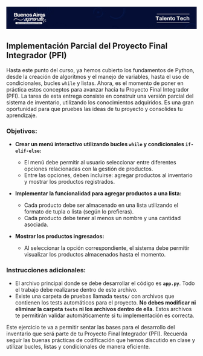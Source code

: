 ![Logo](https://github.com/talentotech-ba/recursos/blob/0dea22ffba99ff1e32e0c6e4d51f738816e7afa5/tt-banner.jpg?raw=true)
## Implementación Parcial del Proyecto Final Integrador (PFI)

Hasta este punto del curso, ya hemos cubierto los fundamentos de Python, desde la creación de algoritmos y el manejo de variables, hasta el uso de condicionales, bucles `while` y listas. Ahora, es el momento de poner en práctica estos conceptos para avanzar hacia tu Proyecto Final Integrador (PFI). La tarea de esta entrega consiste en construir una versión parcial del sistema de inventario, utilizando los conocimientos adquiridos. Es una gran oportunidad para que pruebes las ideas de tu proyecto y consolides tu aprendizaje.

### Objetivos:

- **Crear un menú interactivo utilizando bucles `while` y condicionales `if-elif-else`:**
  - El menú debe permitir al usuario seleccionar entre diferentes opciones relacionadas con la gestión de productos.
  - Entre las opciones, deben incluirse: agregar productos al inventario y mostrar los productos registrados.

- **Implementar la funcionalidad para agregar productos a una lista:**
  - Cada producto debe ser almacenado en una lista utilizando el formato de tupla o lista (según lo prefieras).
  - Cada producto debe tener al menos un nombre y una cantidad asociada.

- **Mostrar los productos ingresados:**
  - Al seleccionar la opción correspondiente, el sistema debe permitir visualizar los productos almacenados hasta el momento.

### Instrucciones adicionales:

- El archivo principal donde se debe desarrollar el código es **`app.py`**. Todo el trabajo debe realizarse dentro de este archivo.
- Existe una carpeta de pruebas llamada **`tests/`** con archivos que contienen los tests automáticos para el proyecto. **No debes modificar ni eliminar la carpeta `tests` ni los archivos dentro de ella**. Estos archivos te permitirán validar automáticamente si tu implementación es correcta.

Este ejercicio te va a permitir sentar las bases para el desarrollo del inventario que será parte de tu Proyecto Final Integrador (PFI). Recuerda seguir las buenas prácticas de codificación que hemos discutido en clase y utilizar bucles, listas y condicionales de manera eficiente.
